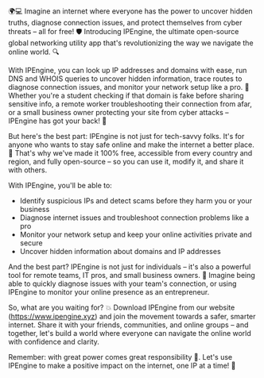 🌍💻 Imagine an internet where everyone has the power to uncover hidden truths, diagnose connection issues, and protect themselves from cyber threats – all for free! 🛡️ Introducing IPEngine, the ultimate open-source global networking utility app that's revolutionizing the way we navigate the online world. 🔍

With IPEngine, you can look up IP addresses and domains with ease, run DNS and WHOIS queries to uncover hidden information, trace routes to diagnose connection issues, and monitor your network setup like a pro. 📡 Whether you're a student checking if that domain is fake before sharing sensitive info, a remote worker troubleshooting their connection from afar, or a small business owner protecting your site from cyber attacks – IPEngine has got your back! 💪

But here's the best part: IPEngine is not just for tech-savvy folks. It's for anyone who wants to stay safe online and make the internet a better place. 🌟 That's why we've made it 100% free, accessible from every country and region, and fully open-source – so you can use it, modify it, and share it with others.

With IPEngine, you'll be able to:

* Identify suspicious IPs and detect scams before they harm you or your business
* Diagnose internet issues and troubleshoot connection problems like a pro
* Monitor your network setup and keep your online activities private and secure
* Uncover hidden information about domains and IP addresses

And the best part? IPEngine is not just for individuals – it's also a powerful tool for remote teams, IT pros, and small business owners. 🚀 Imagine being able to quickly diagnose issues with your team's connection, or using IPEngine to monitor your online presence as an entrepreneur.

So, what are you waiting for? 💥 Download IPEngine from our website (https://www.ipengine.xyz) and join the movement towards a safer, smarter internet. Share it with your friends, communities, and online groups – and together, let's build a world where everyone can navigate the online world with confidence and clarity.

Remember: with great power comes great responsibility 🤝. Let's use IPEngine to make a positive impact on the internet, one IP at a time! 💪